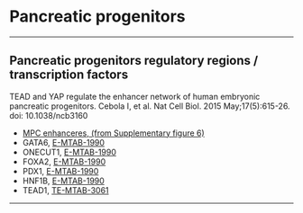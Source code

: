 Pancreatic progenitors
=================================

***

## Pancreatic progenitors regulatory regions / transcription factors
TEAD and YAP regulate the enhancer network of human embryonic pancreatic progenitors. Cebola I, et al. Nat Cell Biol. 2015 May;17(5):615-26. doi: 10.1038/ncb3160

- [MPC enhanceres, (from Supplementary figure 6)](http://www.ncbi.nlm.nih.gov/pmc/articles/PMC4434585/bin/NIHMS62644-supplement-Supp_Tables.xlsx)
- GATA6, [E-MTAB-1990](http://www.ebi.ac.uk/arrayexpress/experiments/E-MTAB-1990)
- ONECUT1, [E-MTAB-1990](http://www.ebi.ac.uk/arrayexpress/experiments/E-MTAB-1990)
- FOXA2, [E-MTAB-1990](http://www.ebi.ac.uk/arrayexpress/experiments/E-MTAB-1990)
- PDX1, [E-MTAB-1990](http://www.ebi.ac.uk/arrayexpress/experiments/E-MTAB-1990)
- HNF1B, [E-MTAB-1990](http://www.ebi.ac.uk/arrayexpress/experiments/E-MTAB-1990)
- TEAD1, [TE-MTAB-3061](http://www.ebi.ac.uk/arrayexpress/experiments/E-MTAB-3061)

***
